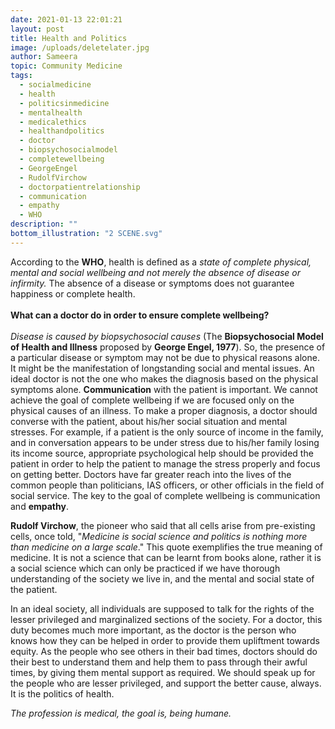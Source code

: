 ```yaml
---
date: 2021-01-13 22:01:21
layout: post
title: Health and Politics
image: /uploads/deletelater.jpg
author: Sameera
topic: Community Medicine
tags:
  - socialmedicine
  - health
  - politicsinmedicine
  - mentalhealth
  - medicalethics
  - healthandpolitics
  - doctor
  - biopsychosocialmodel
  - completewellbeing
  - GeorgeEngel
  - RudolfVirchow
  - doctorpatientrelationship
  - communication
  - empathy
  - WHO
description: ""
bottom_illustration: "2 SCENE.svg"
---
```

According to the **WHO**, health is defined as a *state of complete physical, mental and social wellbeing and not merely the absence of disease or infirmity.* The absence of a disease or symptoms does not guarantee happiness or complete health.\
\
**What can a doctor do in order to ensure complete wellbeing?**\
\
*Disease is caused by biopsychosocial causes* (The **Biopsychosocial Model of Health and Illness** proposed by **George Engel, 1977**). So, the presence of a particular disease or symptom may not be due to physical reasons alone. It might be the manifestation of longstanding social and mental issues. An ideal doctor is not the one who makes the diagnosis based on the physical symptoms alone. **Communication** with the patient is important. We cannot achieve the goal of complete wellbeing if we are focused only on the physical causes of an illness. To make a proper diagnosis, a doctor should converse with the patient, about his/her social situation and mental stresses. For example, if a patient is the only source of income in the family, and in conversation appears to be under stress due to his/her family losing its income source, appropriate psychological help should be provided the patient in order to help the patient to manage the stress properly and focus on getting better. Doctors have far greater reach into the lives of the common people than politicians, IAS officers, or other officials in the field of social service. The key to the goal of complete wellbeing is communication and **empathy**.

**Rudolf Virchow**, the pioneer who said that all cells arise from pre-existing cells, once told, "*Medicine is social science and politics is nothing more than medicine on a large scale*." This quote exemplifies the true meaning of medicine. It is not a science that can be learnt from books alone, rather it is a social science which can only be practiced if we have thorough understanding of the society we live in, and the mental and social state of the patient.

In an ideal society, all individuals are supposed to talk for the rights of the lesser privileged and marginalized sections of the society. For a doctor, this duty becomes much more important, as the doctor is the person who knows how they can be helped in order to provide them upliftment towards equity. As the people who see others in their bad times, doctors should do their best to understand them and help them to pass through their awful times, by giving them mental support as required. We should speak up for the people who are lesser privileged, and support the better cause, always. It is the politics of health.

*The profession is medical, the goal is, being humane.*